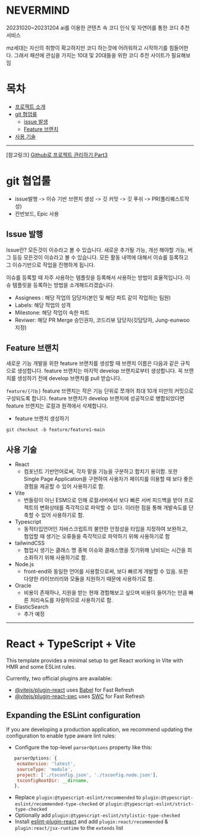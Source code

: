 # NEVERMIND
20231020~20231204
ai를 이용한 콘텐츠 속 코디 인식 및 자연어를 통한 코디 추천 서비스

mz세대는 자신의 취향이 확고하지만 코디 하는것에 어려워하고 시작하기를 힘들어한다. 그래서 패션에 관심을 가지는 10대 및 20대들을 위한 코디 추천 사이트가 필요해보임

# 목차 
- [프로젝트 소개](#NEVERMIND)
- [git 협업룰](#git-협업룰)
  - [issue 발생](#Issue-발행)
  - [Feature 브랜치](#Feature-브랜치)
- [사용 기술](#사용-기술)

---
[참고링크]
[Github로 프로젝트 관리하기 Part3](https://cheese10yun.github.io/github-project-part3/)
# git 협업룰
- issue발행 -> 이슈 기반 브랜치 생성 -> 깃 커밋 -> 깃 푸쉬 -> PR(풀리퀘스트작성)
- 칸반보드, Epic 사용

## Issue 발행
Issue란?
모든것이 이슈라고 볼 수 있습니다. 새로운 추가될 가능, 개선 해야할 가능, 버그 등등 모든것이 이슈라고 볼 수 있습니다. 모든 활동 내역에 대해서 이슈를 등록하고 그 이슈기반으로 작업을 진행하게 됩니다.

이슈를 등록할 때 자주 사용하는 템플릿을 등록해서 사용하는 방법이 효율적입니다. 이슈 템플릿을 등록하는 방법을 소개해드리겠습니다.
- Assignees : 해당 작업의 담당자(본인 및 해당 파트 같이 작업하는 팀원)
- Labels: 해당 작업의 성격
- Milestone: 해당 작업이 속한 파트
- Reviwer: 해당 PR Merge 승인권자, 코드리뷰 담당자(깃담당자, Jung-eunwoo 지정)


## Feature 브랜치
새로운 기능 개발을 위한 feature 브랜치를 생성할 때 브랜치 이름은 다음과 같은 규칙으로 생성합니다. feature 브랜치는 마지막 develop 브랜치로부터 생성합니다. 꼭 브랜치를 생성하기 전에 develop 브랜치를 pull 받습니다.

`feature/{기능}`
feature 브랜치는 작은 기능 단위로 쪼개어 최대 10개 미만의 커밋으로 구성되도록 합니다. feature 브랜치가 develop 브랜치에 성공적으로 병합되었다면 feature 브랜치는 로컬과 원격에서 삭제합니다.

- feature 브랜치 생성하기

```git checkout -b feature/feature1-main```


## 사용 기술
- React
  - 컴포넌트 기반언어로써, 각자 맡을 기능을 구분하고 합치기 용이함. 또한 Single Page Application을 구현하여 사용자가 페이지를 이용할 때 보다 좋은 경험을 제공할 수 있어 사용하기로 함.
- Vite
  - 번들링이 아닌 ESM으로 인해 로컬서버에서 보다 빠른 서버 피드백을 받아 프로젝트의 변화상태를 즉각적으로 파악할 수 있다. 이러한 점을 통해 개발속도를 단축할 수 있어 사용하기로 함.
- Typescript
  - 동적타입언어인 자바스크립트의 불안한 안정성을 타입을 지정하여 보완하고, 협업할 때 생기는 오류들을 즉각적으로 파악하기 위해 사용하기로 함 
- tailwindCSS
  - 협업시 생기는 클래스 명 중복 이슈와 클래스명을 짓기위해 낭비되는 시간을 최소화하기 위해 사용하기로 함.
- Node.js
  - front-end와 동일한 언어를 사용함으로써, 보다 빠르게 개발할 수 있음. 또한 다양한 라이브러리와 모듈을 지원하기 때문에 사용하기로 함.
- Oracle
  - 비용이 존재하나, 지원을 받는 현재 경험해보고 싶으며 비용이 들어가는 만큼 빠른 처리속도를 자랑하므로 사용하기로 함.
- ElasticSearch
  - 추가 예정





---

# React + TypeScript + Vite

This template provides a minimal setup to get React working in Vite with HMR and some ESLint rules.

Currently, two official plugins are available:

- [@vitejs/plugin-react](https://github.com/vitejs/vite-plugin-react/blob/main/packages/plugin-react/README.md) uses [Babel](https://babeljs.io/) for Fast Refresh
- [@vitejs/plugin-react-swc](https://github.com/vitejs/vite-plugin-react-swc) uses [SWC](https://swc.rs/) for Fast Refresh

## Expanding the ESLint configuration

If you are developing a production application, we recommend updating the configuration to enable type aware lint rules:

- Configure the top-level `parserOptions` property like this:

```js
   parserOptions: {
    ecmaVersion: 'latest',
    sourceType: 'module',
    project: ['./tsconfig.json', './tsconfig.node.json'],
    tsconfigRootDir: __dirname,
   },
```

- Replace `plugin:@typescript-eslint/recommended` to `plugin:@typescript-eslint/recommended-type-checked` or `plugin:@typescript-eslint/strict-type-checked`
- Optionally add `plugin:@typescript-eslint/stylistic-type-checked`
- Install [eslint-plugin-react](https://github.com/jsx-eslint/eslint-plugin-react) and add `plugin:react/recommended` & `plugin:react/jsx-runtime` to the `extends` list
